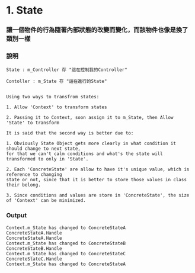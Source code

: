 # 1. State

### 讓一個物件的行為隨著內部狀態的改變而變化，而該物件也像是換了類別一樣

### 說明

    State : m_Controller 存 "這在控制我的Controller"

    Contoller : m_State 存 "這在進行的State"

    
    Using two ways to transfrom states:
    
    1. Allow 'Context' to transform states

    2. Passing it to Context, soon assign it to m_State, then Allow 'State' to transform
    
    It is said that the second way is better due to:

    1. Obviously State Object gets more clearly in what condition it should change to next state,
    for that we can't calm conditions and what's the state will transformed to only in 'State'.

    2. Each 'ConcreteState' are allow to have it's unique value, which is reference to changing 
    state or not, since that it is better to store those values in class their belong.

    3. Since conditions and values are store in 'ConcreteState', the size of 'Context' can be minimized.
    

### Output

    Context.m_State has changed to ConcreteStateA
    ConcreteStateA.Handle
    ConcreteStateA.Handle
    Context.m_State has changed to ConcreteStateB
    ConcreteStateB.Handle
    Context.m_State has changed to ConcreteStateC
    ConcreteStateC.Handle
    Context.m_State has changed to ConcreteStateA
